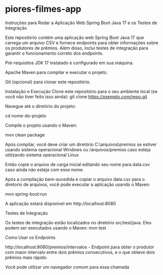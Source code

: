 # piores-filmes-app
Instruções para Rodar a Aplicação Web Spring Boot Java 17 e os Testes de Integração

Este repositório contém uma aplicação web Spring Boot Java 17 que carrega um arquivo CSV e fornece endpoints para obter informações sobre os produtores de prêmios. Além disso, inclui testes de integração para garantir o funcionamento correto dos endpoints.


Pré-requisitos
JDK 17 instalado e configurado em sua máquina.

Apache Maven para compilar e executar o projeto.

Git (opcional) para clonar este repositório.

Instalação e Execução
Clone este repositório para o seu ambiente local (se você não tiver feito isso ainda):
git clone https://exemplo.com/repo.git

Navegue até o diretório do projeto:

cd nome-do-projeto


Compile o projeto usando o Maven:

mvn clean package


Após compilar, você deve criar um diretório C:\arquivos\premios se estiver usando sistema operacional Windows ou /arquivos/premios caso esteja utilizando sistema operacional Linux

Então copie o arquivo de carga inicial editando seu nome para data.csv caso ainda não esteja com esse nome.


Após a compilação bem-sucedida e copiar o arquivo data.csv para o diretorio de arquivos, você pode executar a aplicação usando o Maven:

mvn spring-boot:run


A aplicação estará disponível em http://localhost:8080


Testes de Integração

Os testes de integração estão localizados no diretório src/test/java. Eles podem ser executados usando o Maven:
mvn test



Como Usar os Endpoints

http://localhost:8080/premios/intervalos - Endpoint para obter o produtor com maior intervalo entre dois prêmios consecutivos, e o que
obteve dois prêmios mais rápido.

Você pode utilizar um navegador comum para essa chamada
